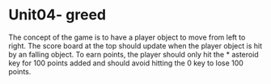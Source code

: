 # Unit04- greed
The concept of the game is to have a player object 
to move from left to right.
The score board at the top should update when the player
object is hit by an falling object.
To earn points, the player should only hit the * asteroid key for 100 points added
and should avoid hitting the 0 key to lose 100 points. 
